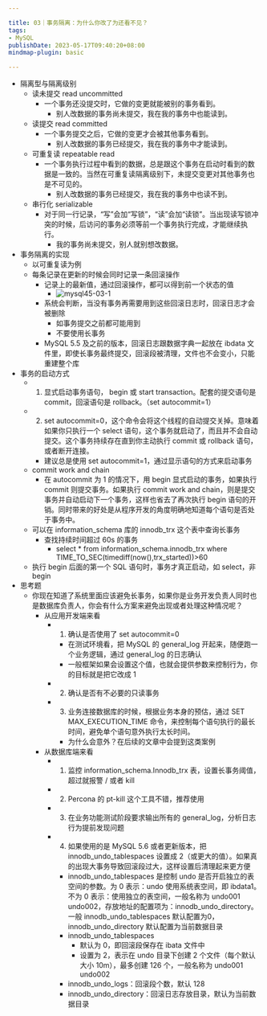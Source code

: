 ```yaml
---

title: 03｜事务隔离：为什么你改了为还看不见？
tags:
- MySQL
publishDate: 2023-05-17T09:40:20+08:00
mindmap-plugin: basic

---
```


- 隔离型与隔离级别
  - 读未提交 read uncommitted
    - 一个事务还没提交时，它做的变更就能被别的事务看到。
      - 别人改数据的事务尚未提交，我在我的事务中也能读到。
  - 读提交 read committed
    - 一个事务提交之后，它做的变更才会被其他事务看到。
      - 别人改数据的事务已经提交，我在我的事务中才能读到。
  - 可重复读 repeatable read
    - 一个事务执行过程中看到的数据，总是跟这个事务在启动时看到的数据是一致的。当然在可重复读隔离级别下，未提交变更对其他事务也是不可见的。
      - 别人改数据的事务已经提交，我在我的事务中也读不到。
  - 串行化 serializable
    - 对于同一行记录，“写”会加“写锁”，“读”会加“读锁”。当出现读写锁冲突的时候，后访问的事务必须等前一个事务执行完成，才能继续执行。
      - 我的事务尚未提交，别人就别想改数据。
- 事务隔离的实现
  - 以可重复读为例
  - 每条记录在更新的时候会同时记录一条回滚操作
    - 记录上的最新值，通过回滚操作，都可以得到前一个状态的值
      - ![mysql45-03-1](https://cdn.jsdelivr.net/gh/11ze/static/images/mysql45-03-1.png)
    - 系统会判断，当没有事务再需要用到这些回滚日志时，回滚日志才会被删除
      - 如事务提交之前都可能用到
      - 不要使用长事务
    - MySQL 5.5 及之前的版本，回滚日志跟数据字典一起放在 ibdata 文件里，即使长事务最终提交，回滚段被清理，文件也不会变小，只能重建整个库
- 事务的启动方式
  - 1. 显式启动事务语句， begin 或 start transaction。配套的提交语句是 commit，回滚语句是 rollback。（set autocommit=1）
  - 2. set autocommit=0，这个命令会将这个线程的自动提交关掉。意味着如果你只执行一个 select 语句，这个事务就启动了，而且并不会自动提交。这个事务持续存在直到你主动执行 commit 或 rollback 语句，或者断开连接。
    - 建议总是使用 set autocommit=1，通过显示语句的方式来启动事务
  - commit work and chain
    - 在 autocommit 为 1 的情况下，用 begin 显式启动的事务，如果执行 commit 则提交事务。如果执行 commit work and chain，则是提交事务并自动启动下一个事务，这样也省去了再次执行 begin 语句的开销。同时带来的好处是从程序开发的角度明确地知道每个语句是否处于事务中。
  - 可以在 information_schema 库的 innodb_trx 这个表中查询长事务
    - 查找持续时间超过 60s 的事务
      - select * from information_schema.innodb_trx where TIME_TO_SEC(timediff(now(),trx_started))>60
  - 执行 begin 后面的第一个 SQL 语句时，事务才真正启动，如 select，非 begin
- 思考题
  - 你现在知道了系统里面应该避免长事务，如果你是业务开发负责人同时也是数据库负责人，你会有什么方案来避免出现或者处理这种情况呢？
    - 从应用开发端来看
      - 1. 确认是否使用了 set autocommit=0
        - 在测试环境看，把 MySQL 的 general_log 开起来，随便跑一个业务逻辑，通过 general_log 的日志确认
        - 一般框架如果会设置这个值，也就会提供参数来控制行为，你的目标就是把它改成 1
      - 2. 确认是否有不必要的只读事务
      - 3. 业务连接数据库的时候，根据业务本身的预估，通过 SET MAX_EXECUTION_TIME 命令，来控制每个语句执行的最长时间，避免单个语句意外执行太长时间。
        - 为什么会意外？在后续的文章中会提到这类案例
    - 从数据库端来看
      - 1. 监控 information_schema.Innodb_trx 表，设置长事务阈值，超过就报警 / 或者 kill
      - 2. Percona 的 pt-kill 这个工具不错，推荐使用
      - 3. 在业务功能测试阶段要求输出所有的 general_log，分析日志行为提前发现问题
      - 4. 如果使用的是 MySQL 5.6 或者更新版本，把 innodb_undo_tablespaces 设置成 2（或更大的值）。如果真的出现大事务导致回滚段过大，这样设置后清理起来更方便
        - innodb_undo_tablespaces 是控制 undo 是否开启独立的表空间的参数。为 0 表示：undo 使用系统表空间，即 ibdata1。不为 0 表示：使用独立的表空间，一般名称为 undo001 undo002，存放地址的配置项为：innodb_undo_directory。一般 innodb_undo_tablespaces 默认配置为0，innodb_undo_directory 默认配置为当前数据目录
        - innodb_undo_tablespaces
          - 默认为 0，即回滚段保存在 ibata 文件中
          - 设置为 2，表示在 undo 目录下创建 2 个文件（每个默认大小 10m），最多创建 126 个，一般名称为 undo001 undo002
        - innodb_undo_logs：回滚段个数，默认 128
        - innodb_undo_directory：回滚日志存放目录，默认为当前数据目录
